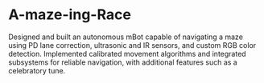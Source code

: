 # A-maze-ing-Race
Designed and built an autonomous mBot capable of navigating a maze using PD lane correction, ultrasonic and IR sensors, and custom RGB color detection. Implemented calibrated movement algorithms and integrated subsystems for reliable navigation, with additional features such as a celebratory tune.
